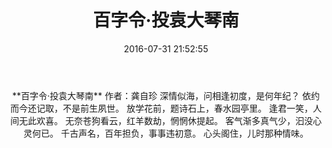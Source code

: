 ﻿---
title: 百字令·投袁大琴南
date: 2016-07-31 21:52:55
category: ["诗词"]
tags: ["诗词"]
---

<center>
**百字令·投袁大琴南**
作者：龚自珍
<!--more-->
深情似海，问相逢初度，是何年纪？
依约而今还记取，不是前生夙世。
放学花前，题诗石上，春水园亭里。
逢君一笑，人间无此欢喜。
无奈苍狗看云，红羊数劫，惘惘休提起。
客气渐多真气少，汩没心灵何已。
千古声名，百年担负，事事违初意。
心头阁住，儿时那种情味。
</center>